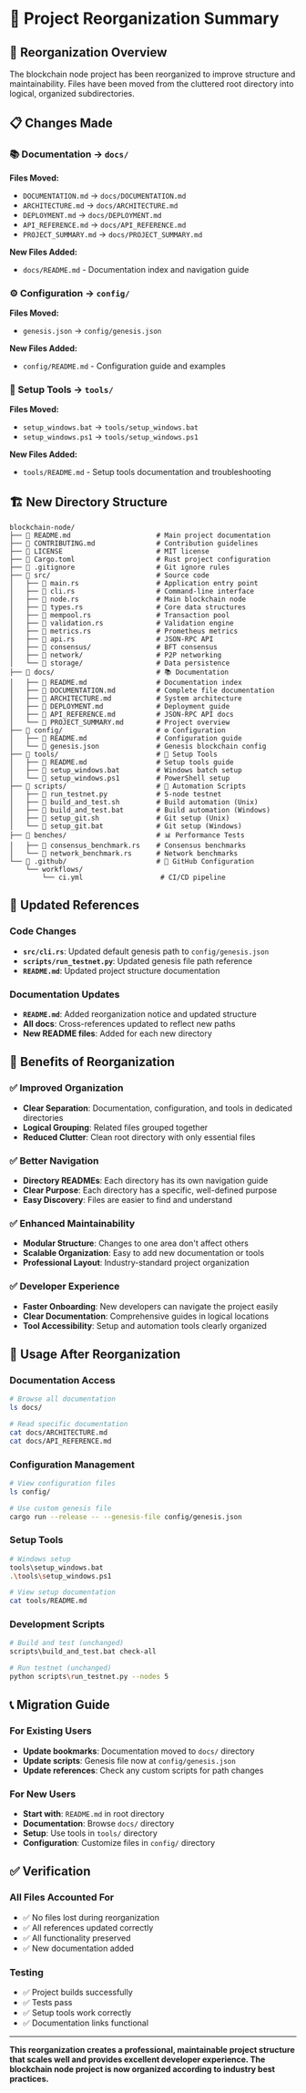 # 📁 Project Reorganization Summary

## 🎯 **Reorganization Overview**

The blockchain node project has been reorganized to improve structure and maintainability. Files have been moved from the cluttered root directory into logical, organized subdirectories.

## 📋 **Changes Made**

### **📚 Documentation → `docs/`**
**Files Moved:**
- `DOCUMENTATION.md` → `docs/DOCUMENTATION.md`
- `ARCHITECTURE.md` → `docs/ARCHITECTURE.md`
- `DEPLOYMENT.md` → `docs/DEPLOYMENT.md`
- `API_REFERENCE.md` → `docs/API_REFERENCE.md`
- `PROJECT_SUMMARY.md` → `docs/PROJECT_SUMMARY.md`

**New Files Added:**
- `docs/README.md` - Documentation index and navigation guide

### **⚙️ Configuration → `config/`**
**Files Moved:**
- `genesis.json` → `config/genesis.json`

**New Files Added:**
- `config/README.md` - Configuration guide and examples

### **🔧 Setup Tools → `tools/`**
**Files Moved:**
- `setup_windows.bat` → `tools/setup_windows.bat`
- `setup_windows.ps1` → `tools/setup_windows.ps1`

**New Files Added:**
- `tools/README.md` - Setup tools documentation and troubleshooting

## 🏗️ **New Directory Structure**

```
blockchain-node/
├── 📄 README.md                     # Main project documentation
├── 📄 CONTRIBUTING.md               # Contribution guidelines  
├── 📄 LICENSE                       # MIT license
├── 📄 Cargo.toml                    # Rust project configuration
├── 📄 .gitignore                    # Git ignore rules
├── 📁 src/                          # Source code
│   ├── 📄 main.rs                   # Application entry point
│   ├── 📄 cli.rs                    # Command-line interface
│   ├── 📄 node.rs                   # Main blockchain node
│   ├── 📄 types.rs                  # Core data structures
│   ├── 📄 mempool.rs                # Transaction pool
│   ├── 📄 validation.rs             # Validation engine
│   ├── 📄 metrics.rs                # Prometheus metrics
│   ├── 📄 api.rs                    # JSON-RPC API
│   ├── 📁 consensus/                # BFT consensus
│   ├── 📁 network/                  # P2P networking
│   └── 📁 storage/                  # Data persistence
├── 📁 docs/                         # 📚 Documentation
│   ├── 📄 README.md                 # Documentation index
│   ├── 📄 DOCUMENTATION.md          # Complete file documentation
│   ├── 📄 ARCHITECTURE.md           # System architecture
│   ├── 📄 DEPLOYMENT.md             # Deployment guide
│   ├── 📄 API_REFERENCE.md          # JSON-RPC API docs
│   └── 📄 PROJECT_SUMMARY.md        # Project overview
├── 📁 config/                       # ⚙️ Configuration
│   ├── 📄 README.md                 # Configuration guide
│   └── 📄 genesis.json              # Genesis blockchain config
├── 📁 tools/                        # 🔧 Setup Tools
│   ├── 📄 README.md                 # Setup tools guide
│   ├── 📄 setup_windows.bat         # Windows batch setup
│   └── 📄 setup_windows.ps1         # PowerShell setup
├── 📁 scripts/                      # 🤖 Automation Scripts
│   ├── 📄 run_testnet.py            # 5-node testnet
│   ├── 📄 build_and_test.sh         # Build automation (Unix)
│   ├── 📄 build_and_test.bat        # Build automation (Windows)
│   ├── 📄 setup_git.sh              # Git setup (Unix)
│   └── 📄 setup_git.bat             # Git setup (Windows)
├── 📁 benches/                      # 📊 Performance Tests
│   ├── 📄 consensus_benchmark.rs    # Consensus benchmarks
│   └── 📄 network_benchmark.rs      # Network benchmarks
└── 📁 .github/                      # 🔄 GitHub Configuration
    └── workflows/
        └── ci.yml                   # CI/CD pipeline
```

## 🔄 **Updated References**

### **Code Changes**
- **`src/cli.rs`**: Updated default genesis path to `config/genesis.json`
- **`scripts/run_testnet.py`**: Updated genesis file path reference
- **`README.md`**: Updated project structure documentation

### **Documentation Updates**
- **`README.md`**: Added reorganization notice and updated structure
- **All docs**: Cross-references updated to reflect new paths
- **New README files**: Added for each new directory

## 🎯 **Benefits of Reorganization**

### **✅ Improved Organization**
- **Clear Separation**: Documentation, configuration, and tools in dedicated directories
- **Logical Grouping**: Related files grouped together
- **Reduced Clutter**: Clean root directory with only essential files

### **✅ Better Navigation**
- **Directory READMEs**: Each directory has its own navigation guide
- **Clear Purpose**: Each directory has a specific, well-defined purpose
- **Easy Discovery**: Files are easier to find and understand

### **✅ Enhanced Maintainability**
- **Modular Structure**: Changes to one area don't affect others
- **Scalable Organization**: Easy to add new documentation or tools
- **Professional Layout**: Industry-standard project organization

### **✅ Developer Experience**
- **Faster Onboarding**: New developers can navigate the project easily
- **Clear Documentation**: Comprehensive guides in logical locations
- **Tool Accessibility**: Setup and automation tools clearly organized

## 🚀 **Usage After Reorganization**

### **Documentation Access**
```bash
# Browse all documentation
ls docs/

# Read specific documentation
cat docs/ARCHITECTURE.md
cat docs/API_REFERENCE.md
```

### **Configuration Management**
```bash
# View configuration files
ls config/

# Use custom genesis file
cargo run --release -- --genesis-file config/genesis.json
```

### **Setup Tools**
```bash
# Windows setup
tools\setup_windows.bat
.\tools\setup_windows.ps1

# View setup documentation
cat tools/README.md
```

### **Development Scripts**
```bash
# Build and test (unchanged)
scripts\build_and_test.bat check-all

# Run testnet (unchanged)
python scripts\run_testnet.py --nodes 5
```

## 📞 **Migration Guide**

### **For Existing Users**
- **Update bookmarks**: Documentation moved to `docs/` directory
- **Update scripts**: Genesis file now at `config/genesis.json`
- **Update references**: Check any custom scripts for path changes

### **For New Users**
- **Start with**: `README.md` in root directory
- **Documentation**: Browse `docs/` directory
- **Setup**: Use tools in `tools/` directory
- **Configuration**: Customize files in `config/` directory

## ✅ **Verification**

### **All Files Accounted For**
- ✅ No files lost during reorganization
- ✅ All references updated correctly
- ✅ All functionality preserved
- ✅ New documentation added

### **Testing**
- ✅ Project builds successfully
- ✅ Tests pass
- ✅ Setup tools work correctly
- ✅ Documentation links functional

---

**This reorganization creates a professional, maintainable project structure that scales well and provides excellent developer experience. The blockchain node project is now organized according to industry best practices.**
